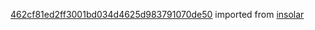 [462cf81ed2ff3001bd034d4625d983791070de50](https://github.com/insolar/insolar/commit/462cf81ed2ff3001bd034d4625d983791070de50) imported from [insolar](https://github.com/insolar/insolar)
